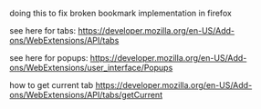 
doing this to fix broken bookmark implementation in firefox

see here for tabs: https://developer.mozilla.org/en-US/Add-ons/WebExtensions/API/tabs

see here for popups:
https://developer.mozilla.org/en-US/Add-ons/WebExtensions/user_interface/Popups

how to get current tab
https://developer.mozilla.org/en-US/Add-ons/WebExtensions/API/tabs/getCurrent